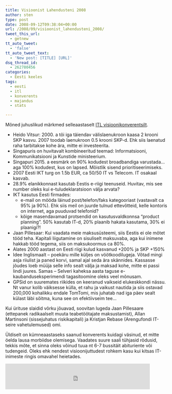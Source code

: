 ```yaml
---
title: Visioonist Lahendusteni 2008
author: sten
type: post
date: 2008-09-12T09:38:04+00:00
url: /2008/09/visioonist_lahendusteni_2008/
tweet_this_url:
  - getnew
tt_auto_tweet:
  - 'false'
tt_auto_tweet_text:
  - 'New post: [TITLE] [URL]'
dsq_thread_id:
  - 262780456
categories:
  - Eesti keeles
tags:
  - eesti
  - itl
  - konverents
  - majandus
  - stats

---
```

Mõned juhuslikud märkmed selleaastaselt [ITL visioonikonverentsilt][1].

  * Heido Vitsur: 2000. a tõi iga täiendav välislaenukroon kaasa 2 krooni SKP kasvu. 2007 toodab laenukroon 0.5 krooni SKP-d. Ehk siis laenatud raha tarbitakse kohe ära, mitte ei investeerita.
  * Singapuris on huvitavalt kombineeritud teemad: Informatsiooni, Kommunikatsiooni ja Kunstide ministeerium.
  * Singapuri 2015. a eesmärk on 90% kodudest broadbandiga varustada&#8230; aga 100% kodudest, kus on lapsed. Mõistlik sisend prioritiseerimiseks.
  * 2007 Eesti IKT turg on 1.5b EUR, ca 50/50 IT vs Telecom. IT osakaal kasvab.
  * 28.9% elanikkonnast kasutab Eestis e-riigi teenuseid. Huvitav, mis see number oleks kui e-tuludeklaratsioon välja arvata?
  * IKT kasutus Eesti firmades: 
      * e-mail on mööda läinud post/telefon/faks kategooriast (vastavalt ca 95% ja 90%). Ehk siis meil on juurde tulnud ettevõtteid, kelle kontoris on internet, aga puuduvad telefonid?
      * kõige masendavamad protsendid on kasutusvaldkonnsa &#8220;product planning&#8221;. 50% kasutab IT-d, 20% plaanib hakata kasutama, 30% ei plaanigi?!
  * Jaan Pillesaar: Kui vaadata meie maksusüsteemi, siis Eestis ei ole mõtet tööd teha. Kapitali liigutamine on sisuliselt maksuvaba, aga kui inimene hakkab tööd tegema, siis on maksukoormus ca 80%.
  * Alates 2000 aastast on Eesti riigi kulud kasvanud +200% ja SKP +150%
  * Idee Inglismaalt &#8211; poekäru mille küljes on vöötkoodilugeja. Võtad mingi asja riiulist ja paned korvi, samal ajal seda ära skännides. Kassasse jõudes loeb müüja selle info sealt välja ja maksad kohe, mitte ei passi lindi juures. Samas &#8211; Selveri kaheksa aasta taguse e-kaubanduseksperimendi tagasitoomine oleks veel mõnusam.
  * GPSid on suuremates riikides on keeranud vaikseid elukeskkondi nässu. Nt vanur kolib väiksesse külla, et rahu ja vaikust nautida ja siis ostavad 200,000 kohalikku endale TomTomi, mis juhatab nad iga päev sealt külast läbi sõitma, kuna see on efektiivseim tee&#8230;

Kui ürituse slaidid võrku jõuavad, soovitan lugeda Jaan Pillesaare (ettepanek radikaalselt muuta teabetöötajate maksustamist), Allan Martinsoni (sissejuhatus riskikapitali) ja Kristjan Rebase (Arengufondi IT-seire vahetulemused) omi.

Üldiselt on kümneaastaseks saanud konverents kuidagi väsinud, et mitte öelda lausa morbiidse olemisega. Vaadates suure saali tühjasid rõdusid, tekkis mõte, et sinna oleks võinud tuua nt 6-7 bussitäit abituriente või tudengeid. Oleks ehk nendest visioonijuttudest rohkem kasu kui kitsas IT-inimeste ringis omavahel heietades.

<iframe src="http://www.facebook.com/plugins/like.php?href=http%3A%2F%2Fsten.tamkivi.com%2F2008%2F09%2Fvisioonist_lahendusteni_2008%2F&layout=standard&show_faces=true&width=450&action=like&colorscheme=light&height=80" scrolling="no" frameborder="0" style="border:none; overflow:hidden; width:450px; height:80px;" allowTransparency="true"></iframe>

 [1]: http://www.innoeurope.eu/index.php?lang=est&main_id=543